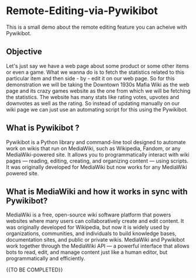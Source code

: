 # Remote-Editing-via-Pywikibot
This is a small demo about the remote editing feature you can acheive with Pywikibot. 

## Objective
Let's just say we have a web page about some product or some other items or even a game. What we wanna do is to fetch the statistics related to this particular item and then side - by - edit it on our web page. So for this demonstration we will be taking the Downtown 1930s Mafia Wiki as the web page and its crazy games website as the one from which we will be fetching the statistics. The website has many stats like rating votes, upvotes and downvotes as well as the rating. So instead of updating manually on our wiki page we can just use an automating script for this using the Pywikibot. 

## What is Pywikibot ?
Pywikibot is a Python library and command-line tool designed to automate work on wikis that run on MediaWiki, such as Wikipedia, Fandom, or any MediaWiki-powered site. It allows you to programmatically interact with wiki pages — reading, editing, creating, and organizing content — using scripts. It was originally developed for MediaWiki but now works for any MediaWiki powered site.

## What is MediaWiki and how it works in sync with Pywikibot?
MediaWiki is a free, open-source wiki software platform that powers websites where many users can collaboratively create and edit content. It was originally developed for Wikipedia, but now it is widely used by organizations, communities, and individuals to build knowledge bases, documentation sites, and public or private wikis. MediaWiki and Pywikibot work together through the MediaWiki API — a powerful interface that allows bots to read, edit, and manage content just like a human editor, but programmatically and efficiently.

{{TO BE COMPLETED}}
